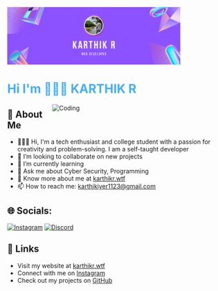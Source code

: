 
<img align="top" alt="Coding" width="400" src="/banner.png">
<h1 style="color: #44AEFB;">Hi I'm  👨🏻‍💻 KARTHIK R </h1>
<img align="right" alt="Coding" width="400" src="https://media.tenor.com/rePDfDWO3XoAAAAd/hacking.gif">

## 💫  About Me
- 👨🏻‍💻  Hi, I'm a tech enthusiast and college student with a passion for creativity and problem-solving. I am a self-taught developer
- 👯 I’m looking to collaborate on new projects
- 🌱 I’m currently learning
- 💬 Ask me about Cyber Security, Programming 
- 📄 Know more about me at [karthikr.wtf](https://karthikr.wtf)
- 📫 How to reach me: [karthikiyer1123@gmail.com](mailto:karthikiyer1123@gmail.com)

## 🌐 Socials:
[![Instagram](https://img.shields.io/badge/Instagram-%23E4405F.svg?logo=Instagram&logoColor=white)](https://www.instagram.com/karthxk_z_/) [![Discord](https://img.shields.io/badge/Discord-%235865F2.svg?logo=Discord&logoColor=white)](https://discord.com/invite/ChmYRUHGjC) 

## 🔗 Links
- Visit my website at [karthikr.wtf](https://karthikr.wtf)
- Connect with me on [Instagram](https://www.instagram.com/karthxk_z_/)
- Check out my projects on [GitHub](https://github.com/TAKI-KARTHIK)
